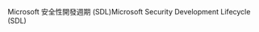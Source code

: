 <span data-ttu-id="e884c-101">Microsoft 安全性開發週期 (SDL)</span><span class="sxs-lookup"><span data-stu-id="e884c-101">Microsoft Security Development Lifecycle (SDL)</span></span>